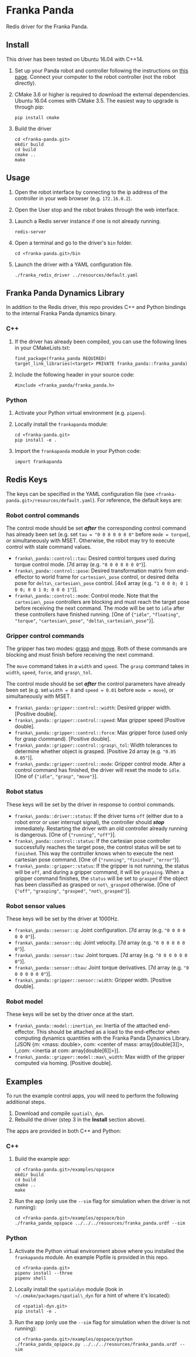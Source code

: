 Franka Panda
============
Redis driver for the Franka Panda.


Install
-------

This driver has been tested on Ubuntu 16.04 with C++14.

1. Set up your Panda robot and controller following the instructions on
   [this page](https://frankaemika.github.io/docs/getting_started.html).
   Connect your computer to the robot controller (not the robot directly).

2. CMake 3.6 or higher is required to download the external dependencies. Ubuntu
   16.04 comes with CMake 3.5. The easiest way to upgrade is through pip:

   ```
   pip install cmake
   ```

3. Build the driver

   ```
   cd <franka-panda.git>
   mkdir build
   cd build
   cmake ..
   make
   ```

Usage
-----

1. Open the robot interface by connecting to the ip address of the controller in
   your web browser (e.g. ```172.16.0.2```).

2. Open the User stop and the robot brakes through the web interface.

3. Launch a Redis server instance if one is not already running.

   ```
   redis-server
   ```

3. Open a terminal and go to the driver's ```bin``` folder.

   ```
   cd <franka-panda.git>/bin
   ```

4. Launch the driver with a YAML configuration file.

   ```
   ./franka_redis_driver ../resources/default.yaml
   ```

Franka Panda Dynamics Library
-----------------------------

In addition to the Redis driver, this repo provides C++ and Python bindings to
the internal Franka Panda dynamics binary.

### C++
1. If the driver has already been compiled, you can use the following lines in
   your CMakeLists.txt:

   ```
   find_package(franka_panda REQUIRED)
   target_link_libraries(<target> PRIVATE franka_panda::franka_panda)
   ```

2. Include the following header in your source code:

   ```
   #include <franka_panda/franka_panda.h>
   ```

### Python
1. Activate your Python virtual environment (e.g. `pipenv`).

2. Locally install the `frankapanda` module:

   ```
   cd <franka-panda.git>
   pip install -e .
   ```

3. Import the `frankapanda` module in your Python code:

   ```
   import frankapanda
   ```

Redis Keys
----------

The keys can be specified in the YAML configuration file (see
`<franka-panda.git>/resources/default.yaml`). For reference, the default keys
are:

### Robot control commands

The control mode should be set ***after*** the corresponding control command has
already been set (e.g. set `tau = "0 0 0 0 0 0 0"` before `mode = torque`), or
simultaneously with MSET. Otherwise, the robot may try to execute control with
stale command values.

- `franka\_panda::control::tau`: Desired control torques used during torque
  control mode. \[7d array (e.g. `"0 0 0 0 0 0 0"`)\].
- `franka\_panda::control::pose`: Desired transformation matrix from end-effector
  to world frame for `cartesian\_pose` control, or desired delta pose for
  `delta\_cartesian\_pose` control. \[4x4 array (e.g.
  `"1 0 0 0; 0 1 0 0; 0 0 1 0; 0 0 0 1"`)\].
- `franka\_panda::control::mode`: Control mode. Note that the `cartesian\_pose`
  controllers are blocking and must reach the target pose before receiving the
  next command. The mode will be set to `idle` after these controllers have
  finished running. \[One of {`"idle"`, `"floating"`, `"torque"`,
  `"cartesian\_pose"`, `"delta\_cartesian\_pose"`}\].

### Gripper control commands

The gripper has two modes:
[grasp](https://frankaemika.github.io/libfranka/classfranka_1_1Gripper.html#a19b711cc7eb4cb560d1c52f0864fdc0d)
and
[move](https://frankaemika.github.io/libfranka/classfranka_1_1Gripper.html#a331720c9e26f23a5fa3de1e171b1a684).
Both of these commands are blocking and must finish before receiving the next
command.

The `move` command takes in a `width` and `speed`. The `grasp` command takes in
`width`, `speed`, `force`, and `grasp\_tol`.

The control mode should be set ***after*** the control parameters have already
been set (e.g. set `width = 0` and `speed = 0.01` before `mode = move`), or
simultaneously with MSET.

- `franka\_panda::gripper::control::width`: Desired gripper width. \[Positive double\].
- `franka\_panda::gripper::control::speed`: Max gripper speed \[Positive double\].
- `franka\_panda::gripper::control::force`: Max gripper force (used only for
  grasp c\ommand). \[Positive double\].
- `franka\_panda::gripper::control::grasp\_tol`: Width tolerances to determine
  whether object is grasped. \[Positive 2d array (e.g. `"0.05 0.05"`)\].
- `franka\_panda::gripper::control::mode`: Gripper control mode. After a control
  command has finished, the driver will reset the mode to `idle`. \[One of
  {`"idle"`, `"grasp"`, `"move"`}\].

### Robot status

These keys will be set by the driver in response to control commands.

- `franka\_panda::driver::status`: If the driver turns `off` (either due to a
  robot error or user interrupt signal), the controller should ***stop***
  immediately. Restarting the driver with an old controller already running is
  dangerous. \[One of {`"running"`, `"off"`}\].
- `franka\_panda::control::status`: If the cartesian pose controller
  successfully reaches the target pose, the control status will be set to
  `finished`. This way the controller knows when to execute the next cartesian
  pose command. \[One of {`"running"`, `"finished"`, `"error"`}\].
- `franka\_panda::gripper::status`: If the gripper is not running, the status
  will be `off`, and during a gripper command, it will be `grasping`. When a
  gripper command finishes, the `status` will be set to `grasped` if the object
  has been classified as grasped or `not\_grasped` otherwise. \[One of {`"off"`,
  `"grasping"`, `"grasped"`, `"not\_grasped"`}\].

### Robot sensor values

These keys will be set by the driver at 1000Hz.

- `franka\_panda::sensor::q`: Joint configuration. \[7d array (e.g. `"0 0 0 0 0 0 0"`)\].
- `franka\_panda::sensor::dq`: Joint velocity. \[7d array (e.g. `"0 0 0 0 0 0 0"`)\].
- `franka\_panda::sensor::tau`: Joint torques. \[7d array (e.g. `"0 0 0 0 0 0 0"`)\].
- `franka\_panda::sensor::dtau`: Joint torque derivatives. \[7d array (e.g. `"0 0 0 0 0 0 0"`)\].
- `franka\_panda::gripper::sensor::width`: Gripper width. \[Positive double\].

### Robot model

These keys will be set by the driver once at the start.

- `franka\_panda::model::inertia\_ee`: Inertia of the attached end-effector.
  This should be attached as a load to the end-effector when computing dynamics
  quantities with the Franka Panda Dynamics Library. \[JSON {m: <mass: double>,
  com: <center of mass: array[double[3]]>, I_com: <inertia at com:
  array[double[6]]>}\].
- `franka\_panda::gripper::model::max\_width`: Max width of the gripper computed
  via homing. \[Positive double\].

Examples
--------

To run the example control apps, you will need to perform the following
additional steps.

1. Download and compile `spatial\_dyn`.
2. Rebuild the driver (step 3 in the **Install** section above).

The apps are provided in both C++ and Python:

### C++

1. Build the example app:

   ```
   cd <franka-panda.git>/examples/opspace
   mkdir build
   cd build
   cmake ..
   make
   ```

2. Run the app (only use the `--sim` flag for simulation when the driver is not running):

   ```
   cd <franka-panda.git>/examples/opspace/bin
   ./franka_panda_opspace ../../../resources/franka_panda.urdf --sim
   ```

### Python

1. Activate the Python virtual environment above where you installed the
   `frankapanda` module. An example Pipfile is provided in this repo.

   ```
   cd <franka-panda.git>
   pipenv install --three
   pipenv shell
   ```

2. Locally install the `spatialdyn` module (look in
   `~/.cmake/packages/spatial\_dyn` for a hint of where it's located):

   ```
   cd <spatial-dyn.git>
   pip install -e .
   ```

3. Run the app (only use the `--sim` flag for simulation when the driver is not running):

   ```
   cd <franka-panda.git>/examples/opspace/python
   ./franka_panda_opspace.py ../../../resources/franka_panda.urdf --sim
   ```

